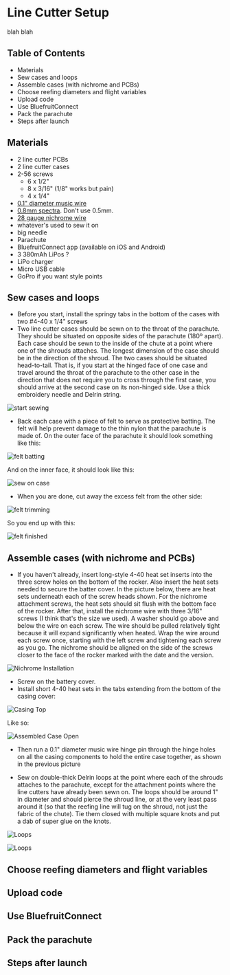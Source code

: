# Line Cutter Setup
blah blah
## Table of Contents
- Materials
- Sew cases and loops
- Assemble cases (with nichrome and PCBs)
- Choose reefing diameters and flight variables
- Upload code
- Use BluefruitConnect
- Pack the parachute
- Steps after launch

## Materials
- 2 line cutter PCBs
- 2 line cutter cases
- 2-56 screws
	- 6 x 1/2"
	- 8 x 3/16" (1/8" works but pain)
	- 4 x 1/4"
- [0.1" diameter music wire](https://www.mcmaster.com/8908K91/)
- [0.8mm spectra](https://www.amazon.com/dp/B0829L71KC/ref=twister_B07DPGJK3L?th=1&psc=1). Don't use 0.5mm.
- [28 gauge nichrome wire](https://www.amazon.com/Nichrome-80-Gauge-Resistance-Wire/dp/B07CHTT73J/ref=sr_1_8?dchild=1&keywords=nichrome&qid=1623200858&sr=8-8)
- whatever's used to sew it on
- big needle
- Parachute
- BluefruitConnect app (available on iOS and Android)
- 3 380mAh LiPos ?
- LiPo charger
- Micro USB cable
- GoPro if you want style points

## Sew cases and loops
- Before you start, install the springy tabs in the bottom of the cases with two #4-40 x 1/4" screws
- Two line cutter cases should be sewn on to the throat of the parachute. They should be situated on opposite sides of the parachute (180º apart). Each case should be sewn to the inside of the chute at a point where one of the shrouds attaches. The longest dimension of the case should be in the direction of the shroud. The two cases should be situated head-to-tail. That is, if you start at the hinged face of one case and travel around the throat of the parachute to the other case in the direction that does not require you to cross through the first case, you should arrive at the second case on its non-hinged side. Use a thick embroidery needle and Delrin string.

![start sewing](images/StartSewing.jpg)

- Back each case with a piece of felt to serve as protective batting. The felt will help prevent damage to the thin nylon that the parachute is made of. On the outer face of the parachute it should look something like this:

![felt batting](images/Felt.jpg)

And on the inner face, it should look like this:

![sew on case](images/CasingSewnOn.jpg)

- When you are done, cut away the excess felt from the other side:

![felt trimming](images/TrimFelt.jpg)

So you end up with this:

![felt finished](images/FinishedFelt.jpg)

## Assemble cases (with nichrome and PCBs)
- If you haven't already, insert long-style 4-40 heat set inserts into the three screw holes on the bottom of the rocker. Also insert the heat sets needed to secure the batter cover. In the picture below, there are heat sets underneath each of the screw heads shown. For the nichrome attachment screws, the heat sets should sit flush with the bottom face of the rocker. After that, install the nichrome wire with three 3/16" screws (I think that's the size we used). A washer should go above and below the wire on each screw. The wire should be pulled relatively tight because it will expand significantly when heated. Wrap the wire around each screw once, starting with the left screw and tightening each screw as you go. The nichrome should be aligned on the side of the screws closer to the face of the rocker marked with the date and the version.

![Nichrome Installation](images/Nichrome.jpg)

- Screw on the battery cover.
- Install short 4-40 heat sets in the tabs extending from the bottom of the casing cover:

![Casing Top](images/CasingTop.jpg)

Like so:

![Assembled Case Open](images/CasingAssembledOpen.jpg)

- Then run a 0.1" diameter music wire hinge pin through the hinge holes on all the casing components to hold the entire case together, as shown in the previous picture

- Sew on double-thick Delrin loops at the point where each of the shrouds attaches to the parachute, except for the attachment points where the line cutters have already been sewn on. The loops should be around 1" in diameter and should pierce the shroud line, or at the very least pass around it (so that the reefing line will tug on the shroud, not just the fabric of the chute). Tie them closed with multiple square knots and put a dab of super glue on the knots.

![Loops](images/Loop1.jpg)

![Loops](images/Loop2.jpg)

## Choose reefing diameters and flight variables
## Upload code
## Use BluefruitConnect
## Pack the parachute
## Steps after launch
